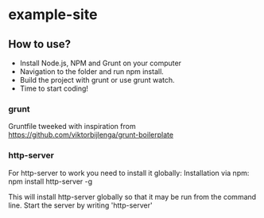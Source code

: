 # example-site

## How to use?

- Install Node.js, NPM and Grunt on your computer
- Navigation to the folder and run npm install.
- Build the project with grunt or use grunt watch.
- Time to start coding!

### grunt
Gruntfile tweeked with inspiration from https://github.com/viktorbijlenga/grunt-boilerplate

### http-server
For http-server to work you need to install it globally:
Installation via npm:
npm install http-server -g

This will install http-server globally so that it may be run from the command line.
Start the server by writing 'http-server'
